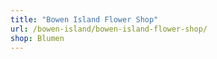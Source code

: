 ```yaml
---
title: "Bowen Island Flower Shop"
url: /bowen-island/bowen-island-flower-shop/
shop: Blumen
---
```

